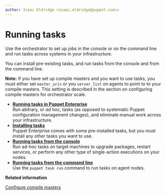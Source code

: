 ```yaml
---
author: Isaac Eldridge <isaac.eldridge@puppet.com\>
---
```


# Running tasks

Use the orchestrator to set up jobs in the console or on the command line and run tasks across systems in your infrastructure.

You can install pre-existing tasks, and run tasks from the console and from the command line.

**Note:** If you have set up compile masters and you want to use tasks, you must either set `master_uris` or you `server_list` on agents to point to to your compile masters. This setting is described in the section on configuring compile masters for orchestrator scale.

-   **[Running tasks in Puppet Enterprise](puppet_tasks_overview.md)**  
 Run abitrary, or *ad hoc*, tasks \(as opposed to systematic Puppet configuration management changes\), and eliminate manual work across your infrastructure.
-   **[Installing tasks](installing_tasks.md)**  
 Puppet Enterprise comes with some pre-installed tasks, but you must install any other tasks you want to use.
-   **[Running tasks from the console](running_tasks_in_the_console.md#)**  
Run ad-hoc tasks on target machines to upgrade packages, restart services, or perform any other type of single-action executions on your nodes.
-   **[Running tasks from the command line](running_tasks_from_the_command_line.md#)**  
Use the `puppet task run` command to run tasks on agent nodes.

**Related information**  


[Configure compile masters](installing_compile_masters.md#)

